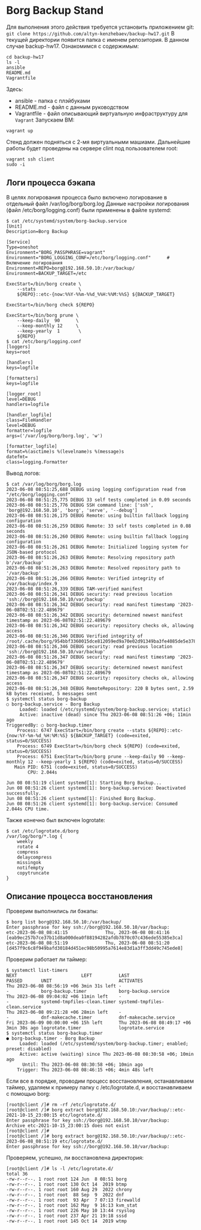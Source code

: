 # Borg Backup Stand
Для выполнения этого действия требуется установить приложением git:
`git clone https://github.com/altyn-kenzhebaev/backup-hw17.git`
В текущей директории появится папка с именем репозитория. В данном случае backup-hw17. Ознакомимся с содержимым:
```
cd backup-hw17
ls -l
ansible
README.md
Vagrantfile
```
Здесь:
- ansible - папка с плэйбуками
- README.md - файл с данным руководством
- Vagrantfile - файл описывающий виртуальную инфраструктуру для `Vagrant`
Запускаем ВМ:
```
vagrant up
```
Стенд должен подняться с 2-мя виртуальными машиами. Дальнейшие работы будет проведены на сервере clint под пользователем root:
```
vagrant ssh client
sudo -i
```
## Логи процесса бэкапа
В целях логирования процесса было включено логирование в отдельный файл /var/log/borg/borg.log
Данные настройки логирования (файл /etc/borg/logging.conf) были применены в файле systemd:
```
$ cat /etc/systemd/system/borg-backup.service
[Unit]
Description=Borg Backup

[Service]
Type=oneshot
Environment="BORG_PASSPHRASE=vagrant"
Environment="BORG_LOGGING_CONF=/etc/borg/logging.conf"      # Включение логирования
Environment=REPO=borg@192.168.50.10:/var/backup/
Environment=BACKUP_TARGET=/etc

ExecStart=/bin/borg create \
    --stats                \
    ${REPO}::etc-{now:%%Y-%%m-%%d_%%H:%%M:%%S} ${BACKUP_TARGET}

ExecStart=/bin/borg check ${REPO}

ExecStart=/bin/borg prune \
    --keep-daily  90      \
    --keep-monthly 12     \
    --keep-yearly  1       \
    ${REPO}
$ cat /etc/borg/logging.conf
[loggers]
keys=root

[handlers]
keys=logfile

[formatters]
keys=logfile

[logger_root]
level=DEBUG
handlers=logfile

[handler_logfile]
class=FileHandler
level=DEBUG
formatter=logfile
args=('/var/log/borg/borg.log', 'w')

[formatter_logfile]
format=%(asctime)s %(levelname)s %(message)s
datefmt=
class=logging.Formatter
```
Вывод логов:
```
$ cat /var/log/borg/borg.log 
2023-06-08 08:51:25,688 DEBUG using logging configuration read from "/etc/borg/logging.conf"
2023-06-08 08:51:25,775 DEBUG 33 self tests completed in 0.09 seconds
2023-06-08 08:51:25,776 DEBUG SSH command line: ['ssh', 'borg@192.168.50.10', 'borg', 'serve', '--debug']
2023-06-08 08:51:26,175 DEBUG Remote: using builtin fallback logging configuration
2023-06-08 08:51:26,259 DEBUG Remote: 33 self tests completed in 0.08 seconds
2023-06-08 08:51:26,260 DEBUG Remote: using builtin fallback logging configuration
2023-06-08 08:51:26,261 DEBUG Remote: Initialized logging system for JSON-based protocol
2023-06-08 08:51:26,263 DEBUG Remote: Resolving repository path b'/var/backup'
2023-06-08 08:51:26,263 DEBUG Remote: Resolved repository path to '/var/backup'
2023-06-08 08:51:26,266 DEBUG Remote: Verified integrity of /var/backup/index.9
2023-06-08 08:51:26,339 DEBUG TAM-verified manifest
2023-06-08 08:51:26,341 DEBUG security: read previous location 'ssh://borg@192.168.50.10/var/backup'
2023-06-08 08:51:26,342 DEBUG security: read manifest timestamp '2023-06-08T02:51:22.489679'
2023-06-08 08:51:26,342 DEBUG security: determined newest manifest timestamp as 2023-06-08T02:51:22.489679
2023-06-08 08:51:26,342 DEBUG security: repository checks ok, allowing access
2023-06-08 08:51:26,346 DEBUG Verified integrity of /root/.cache/borg/954bbf3360015dce812059ed9a70e02d91349ba3fe4085de5e378c47fb4c5bec/chunks
2023-06-08 08:51:26,346 DEBUG security: read previous location 'ssh://borg@192.168.50.10/var/backup'
2023-06-08 08:51:26,347 DEBUG security: read manifest timestamp '2023-06-08T02:51:22.489679'
2023-06-08 08:51:26,347 DEBUG security: determined newest manifest timestamp as 2023-06-08T02:51:22.489679
2023-06-08 08:51:26,347 DEBUG security: repository checks ok, allowing access
2023-06-08 08:51:26,348 DEBUG RemoteRepository: 220 B bytes sent, 2.59 kB bytes received, 5 messages sent
$ systemctl status borg-backup
○ borg-backup.service - Borg Backup
     Loaded: loaded (/etc/systemd/system/borg-backup.service; static)
     Active: inactive (dead) since Thu 2023-06-08 08:51:26 +06; 11min ago
TriggeredBy: ○ borg-backup.timer
    Process: 6747 ExecStart=/bin/borg create --stats ${REPO}::etc-{now:%Y-%m-%d_%H:%M:%S} ${BACKUP_TARGET} (code=exited, status=0/SUCCESS)
    Process: 6749 ExecStart=/bin/borg check ${REPO} (code=exited, status=0/SUCCESS)
    Process: 6751 ExecStart=/bin/borg prune --keep-daily 90 --keep-monthly 12 --keep-yearly 1 ${REPO} (code=exited, status=0/SUCCESS)
   Main PID: 6751 (code=exited, status=0/SUCCESS)
        CPU: 2.044s

Jun 08 08:51:19 client systemd[1]: Starting Borg Backup...
Jun 08 08:51:26 client systemd[1]: borg-backup.service: Deactivated successfully.
Jun 08 08:51:26 client systemd[1]: Finished Borg Backup.
Jun 08 08:51:26 client systemd[1]: borg-backup.service: Consumed 2.044s CPU time.
```
Также конечно был включен logrotate:
```
$ cat /etc/logrotate.d/borg
/var/log/borg/*.log {
    weekly
    rotate 4
    compress
    delaycompress
    missingok
    notifempty
    copytruncate
}
```
## Описание процесса восстановления
Проверим выполнились ли бэкапы:
```
$ borg list borg@192.168.50.10:/var/backup/
Enter passphrase for key ssh://borg@192.168.50.10/var/backup: 
etc-2023-06-08_08:41:15              Thu, 2023-06-08 08:41:16 [eab9ec257b7ce37b11d8a000dea0f88194282afdb7870c07c436ede55385e3ca]
etc-2023-06-08_08:51:19              Thu, 2023-06-08 08:51:20 [d457f9c6c8f949bafd30184d451ec98b50995a7614e83d1a3ff3dd49c745ede8]
```
Проверим работает ли таймер:
```
$ systemctl list-timers
NEXT                        LEFT          LAST                        PASSED       UNIT                         ACTIVATES                     
Thu 2023-06-08 08:56:19 +06 3min 31s left -                           -            borg-backup.timer            borg-backup.service
Thu 2023-06-08 09:04:02 +06 11min left    -                           -            systemd-tmpfiles-clean.timer systemd-tmpfiles-clean.service
Thu 2023-06-08 09:21:28 +06 28min left    -                           -            dnf-makecache.timer          dnf-makecache.service
Fri 2023-06-09 00:00:00 +06 15h left      Thu 2023-06-08 08:49:17 +06 3min 30s ago logrotate.timer              logrotate.service
$ systemctl status borg-backup.timer
● borg-backup.timer - Borg Backup
     Loaded: loaded (/etc/systemd/system/borg-backup.timer; enabled; preset: disabled)
     Active: active (waiting) since Thu 2023-06-08 08:30:58 +06; 10min ago
      Until: Thu 2023-06-08 08:30:58 +06; 10min ago
    Trigger: Thu 2023-06-08 08:46:15 +06; 4min 48s left
```
Если все в порядке, проводим процесс восстановления, останавливаем таймер, удаляем к примеру папку с /etc/logrotate.d, и восстанавливаем с помощью borg:
```
[root@client /]# rm -rf /etc/logrotate.d/
[root@client /]# borg extract borg@192.168.50.10:/var/backup/::etc-2021-10-15_23:00:15 etc/logrotate.d/
Enter passphrase for key ssh://borg@192.168.50.10/var/backup: 
Archive etc-2021-10-15_23:00:15 does not exist
[root@client /]# 
[root@client /]# borg extract borg@192.168.50.10:/var/backup/::etc-2023-06-08_08:51:19 etc/logrotate.d/
Enter passphrase for key ssh://borg@192.168.50.10/var/backup: 
```
Проверяем, успешно, ли восстановлена директория:
```
[root@client /]# ls -l /etc/logrotate.d/
total 36
-rw-r--r--. 1 root root 124 Jun  8 08:51 borg
-rw-r--r--. 1 root root 130 Oct 14  2019 btmp
-rw-r--r--. 1 root root 160 Aug 29  2022 chrony
-rw-r--r--. 1 root root  88 Sep  9  2022 dnf
-rw-r--r--. 1 root root  93 Apr  7 07:13 firewalld
-rw-r--r--. 1 root root 162 May  9 16:13 kvm_stat
-rw-r--r--. 1 root root 226 May 10 13:44 rsyslog
-rw-r--r--. 1 root root 237 Apr 21 19:18 sssd
-rw-r--r--. 1 root root 145 Oct 14  2019 wtmp
```